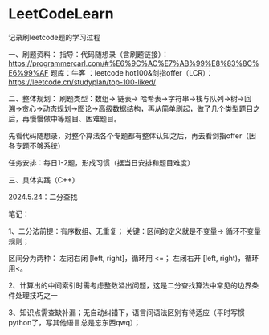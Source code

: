 # LeetCodeLearn
记录刷leetcode题的学习过程

一、刷题资料：
指导：代码随想录（含刷题链接）：https://programmercarl.com/#%E6%9C%AC%E7%AB%99%E8%83%8C%E6%99%AF
题库：牛客 ：leetcode hot100&剑指offer（LCR）：https://leetcode.cn/studyplan/top-100-liked/

二、整体规划：
刷题类型：数组-> 链表-> 哈希表->字符串->栈与队列->树->回溯->贪心->动态规划->图论->高级数据结构，再从简单刷起，做了几个类型题目之后，再慢慢做中等题目、困难题目。

先看代码随想录，对整个算法各个专题都有整体认知之后，再去看剑指offer（因各专题不够系统）

任务安排：每日1-2题，形成习惯（据当日安排和题目难度）

三、具体实践（C++）

2024.5.24：二分查找

笔记：

1、二分法前提：有序数组、无重复；
关键：区间的定义就是不变量-> 循环不变量规则；

区间分为两种：
左闭右闭 [left, right]，循环用 <=；
左闭右开 [left, right)，循环用<。

2、计算出的中间索引时需考虑整数溢出问题，这是二分查找算法中常见的边界条件处理技巧之一

3、知识点需查缺补漏；无自动纠错下，语言间语法区别有待适应（平时写惯python了，写其他语言总是忘东西qwq）；

